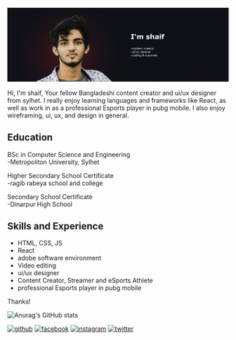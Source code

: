 
![content creator and ui/ux designer](https://github.com/iamshaifahmed/iamshaifahmed/blob/main/git%202.jpg)

Hi, I'm shaif, Your fellow Bangladeshi content creator and ui/ux designer from sylhet. I really enjoy learning languages and frameworks like React, as well as work in as a professional Esports player in pubg mobile. I also enjoy wireframing, ui, ux, and design in general. 


## Education
</b> BSc in Computer Science and Engineering  </b> <br>
</b> -Metropoliton University, Sylhet</b> 

</b> Higher Secondary School Certificate </b> <br>
</b> -ragib rabeya school and college </b> 

</b> Secondary School Certificate </b> <br>
</b> -Dinarpur High School </b> 

## Skills and Experience
* HTML, CSS, JS
* React 
* adobe software environment
* Video editing
* ui/ux designer
* Content Creator, Streamer and eSports Athlete
* professional Esports player in pubg mobile

Thanks!

![Anurag's GitHub stats](https://github-readme-stats.vercel.app/api?username=iamshaifahmed&theme=merko&show_icons=true)

[<img src='https://cdn.jsdelivr.net/npm/simple-icons@3.0.1/icons/github.svg' alt='github' height='40'>](https://github.com/https://github.com/iamshaifahmed)  [<img src='https://cdn.jsdelivr.net/npm/simple-icons@3.0.1/icons/facebook.svg' alt='facebook' height='40'>](https://www.facebook.com/https://www.facebook.com/iamshaifahmed.n/)  [<img src='https://cdn.jsdelivr.net/npm/simple-icons@3.0.1/icons/instagram.svg' alt='instagram' height='40'>](https://www.instagram.com/https://www.instagram.com/iamshaifahmed//)  [<img src='https://cdn.jsdelivr.net/npm/simple-icons@3.0.1/icons/twitter.svg' alt='twitter' height='40'>](https://twitter.com/https://twitter.com/Iamshaifahmed)  


